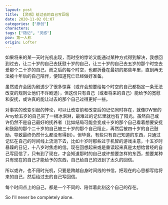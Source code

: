 ```yaml
---
layout: post
title: 【灵感】给过去的自己写回信
date: 2020-11-02 01:07
categories: ["原创"]
characters: 
tags: ["随记", "灵感"]
pov: 第一人称
origin: Lofter
---
```


如果将来的某一天时光机出现，而时空的悖论又能通过某种方式得到解决，我想回到过去，让二十岁的自己去抚慰十岁的自己，让三十岁的自己去五岁的那个时空去爱那个二十岁的自己，而之后的每个时空，也都折叠在最初的那些年里，直到再无法被十年后的自己陪伴，便知道死亡已经做好准备。

虽然或许会因为剧透少了很多惊喜（或许会想要给每个时空的自己都指定一条无法改变的规则让他们不许剧透），但这份只有自己（或者将来的自己）能给予的宽慰和安抚，或许真的能让过去的那个自己过得更好一些。

对事实的改变引起的悖论，可以让改变前和改变后的记忆同时存在，就像DW里的Amy给五岁的自己买了一根冰淇淋，最难过的记忆里就也有了阳光。虽然自己或许仍然不是自己最好的抚养者（比如结局可能会变成十岁的那个自己看着想要安抚和鼓励的那个二十岁的自己被三十岁的那个自己阻止，再然后被四十岁的自己鼓励，导致最终仍然什么都没有得到）。但毕竟，有些只有自己知道的东西，只通过记忆在自己的时间线上流淌下去，比如十岁时那些过于机智的游戏主意，十五岁时暴躁的日记，十八岁时焦虑的信。现在回想起来或是重读起来真是太想给曾经的自己写回信了，只有到了现在，才会知道那时的自己或许想要怎样的东西，想要某种只有现在的自己才能给予的东西，自己给自己的迟到了太久的回信。

所以或许，也不用时光机，只要是跨越自身时间线的书信，把现在的心思都写给将来的自己，然后给过去的自己写回信。

每个时间点上的自己，都是一个不同的、陪伴着此刻这个自己的存在。

So I'll never be completely alone.